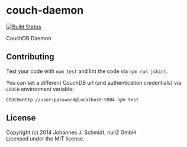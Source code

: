 # couch-daemon
[![Build Status](https://travis-ci.org/jo/couch-daemon.svg?branch=master)](https://travis-ci.org/jo/couch-daemon)

CouchDB Daemon

## Contributing
Test your code with `npm test` and lint the code via `npm run jshint`.

You can set a different CouchDB url (and authentication credentials) via `COUCH` environment variable:
```shell
COUCH=http://user:password@localhost:5984 npm test
```

## License
Copyright (c) 2014 Johannes J. Schmidt, null2 GmbH  
Licensed under the MIT license.
